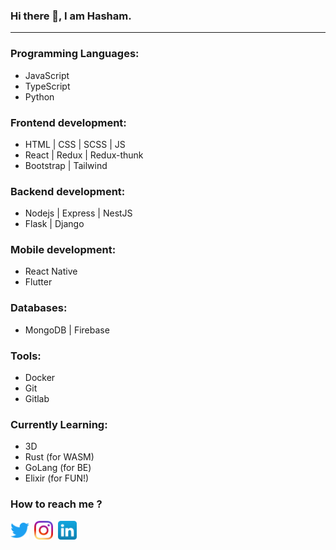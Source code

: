 ### Hi there 👋, I am Hasham.
<hr />

### Programming Languages:
- JavaScript
- TypeScript
- Python

### Frontend development:
- HTML | CSS | SCSS | JS
- React | Redux | Redux-thunk
- Bootstrap | Tailwind

### Backend development:
- Nodejs | Express | NestJS
- Flask | Django

### Mobile development:
- React Native
- Flutter

### Databases:
- MongoDB | Firebase

### Tools:
- Docker
- Git
- Gitlab

### Currently Learning:
- 3D
- Rust (for WASM)
- GoLang (for BE)
- Elixir (for FUN!)

### How to reach me ?

[<img src="./icons/twitter_icon.png" width="30" height="30">](https://twitter.com/hashiinngg)&nbsp;
[<img src="./icons/ig_icon.png" width="30" height="30">](https://www.instagram.com/hashiinngg/)&nbsp;
[<img src="./icons/linkedin_icon.png" width="30" height="30">](https://www.linkedin.com/in/hashamk/)
